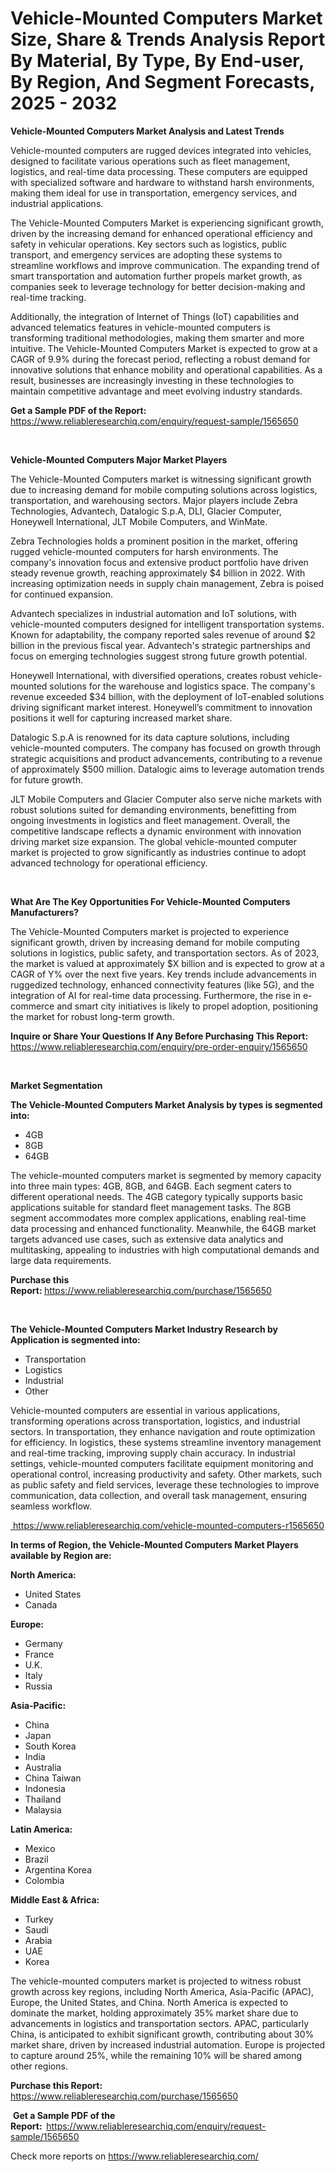 <p><h1>Vehicle-Mounted Computers Market Size, Share & Trends Analysis Report By Material, By Type, By End-user, By Region, And Segment Forecasts, 2025 - 2032</h1></p><p><strong>Vehicle-Mounted Computers Market Analysis and Latest Trends</strong></p>
<p><p>Vehicle-mounted computers are rugged devices integrated into vehicles, designed to facilitate various operations such as fleet management, logistics, and real-time data processing. These computers are equipped with specialized software and hardware to withstand harsh environments, making them ideal for use in transportation, emergency services, and industrial applications.</p><p>The Vehicle-Mounted Computers Market is experiencing significant growth, driven by the increasing demand for enhanced operational efficiency and safety in vehicular operations. Key sectors such as logistics, public transport, and emergency services are adopting these systems to streamline workflows and improve communication. The expanding trend of smart transportation and automation further propels market growth, as companies seek to leverage technology for better decision-making and real-time tracking.</p><p>Additionally, the integration of Internet of Things (IoT) capabilities and advanced telematics features in vehicle-mounted computers is transforming traditional methodologies, making them smarter and more intuitive. The Vehicle-Mounted Computers Market is expected to grow at a CAGR of 9.9% during the forecast period, reflecting a robust demand for innovative solutions that enhance mobility and operational capabilities. As a result, businesses are increasingly investing in these technologies to maintain competitive advantage and meet evolving industry standards.</p></p>
<p><strong>Get a Sample PDF of the Report:&nbsp;</strong> <a href="https://www.reliableresearchiq.com/enquiry/request-sample/1565650?utm_campaign=2754&utm_medium=2&utm_source=Github&utm_content=ia&utm_term=05042025&utm_id=vehicle-mounted-computers">https://www.reliableresearchiq.com/enquiry/request-sample/1565650</a></p>
<p>&nbsp;</p>
<p><strong>Vehicle-Mounted Computers Major Market Players</strong></p>
<p><p>The Vehicle-Mounted Computers market is witnessing significant growth due to increasing demand for mobile computing solutions across logistics, transportation, and warehousing sectors. Major players include Zebra Technologies, Advantech, Datalogic S.p.A, DLI, Glacier Computer, Honeywell International, JLT Mobile Computers, and WinMate.</p><p>Zebra Technologies holds a prominent position in the market, offering rugged vehicle-mounted computers for harsh environments. The company's innovation focus and extensive product portfolio have driven steady revenue growth, reaching approximately $4 billion in 2022. With increasing optimization needs in supply chain management, Zebra is poised for continued expansion.</p><p>Advantech specializes in industrial automation and IoT solutions, with vehicle-mounted computers designed for intelligent transportation systems. Known for adaptability, the company reported sales revenue of around $2 billion in the previous fiscal year. Advantech's strategic partnerships and focus on emerging technologies suggest strong future growth potential.</p><p>Honeywell International, with diversified operations, creates robust vehicle-mounted solutions for the warehouse and logistics space. The company's revenue exceeded $34 billion, with the deployment of IoT-enabled solutions driving significant market interest. Honeywell’s commitment to innovation positions it well for capturing increased market share.</p><p>Datalogic S.p.A is renowned for its data capture solutions, including vehicle-mounted computers. The company has focused on growth through strategic acquisitions and product advancements, contributing to a revenue of approximately $500 million. Datalogic aims to leverage automation trends for future growth.</p><p>JLT Mobile Computers and Glacier Computer also serve niche markets with robust solutions suited for demanding environments, benefitting from ongoing investments in logistics and fleet management. Overall, the competitive landscape reflects a dynamic environment with innovation driving market size expansion. The global vehicle-mounted computer market is projected to grow significantly as industries continue to adopt advanced technology for operational efficiency.</p></p>
<p>&nbsp;</p>
<p><strong>What Are The Key Opportunities For Vehicle-Mounted Computers Manufacturers?</strong></p>
<p><p>The Vehicle-Mounted Computers market is projected to experience significant growth, driven by increasing demand for mobile computing solutions in logistics, public safety, and transportation sectors. As of 2023, the market is valued at approximately $X billion and is expected to grow at a CAGR of Y% over the next five years. Key trends include advancements in ruggedized technology, enhanced connectivity features (like 5G), and the integration of AI for real-time data processing. Furthermore, the rise in e-commerce and smart city initiatives is likely to propel adoption, positioning the market for robust long-term growth.</p></p>
<p><strong>Inquire or Share Your Questions If Any Before Purchasing This Report:</strong> <a href="https://www.reliableresearchiq.com/enquiry/pre-order-enquiry/1565650?utm_campaign=2754&utm_medium=2&utm_source=Github&utm_content=ia&utm_term=05042025&utm_id=vehicle-mounted-computers">https://www.reliableresearchiq.com/enquiry/pre-order-enquiry/1565650</a></p>
<p>&nbsp;</p>
<p><strong>Market Segmentation</strong></p>
<p><strong>The Vehicle-Mounted Computers Market Analysis by types is segmented into:</strong></p>
<p><ul><li>4GB</li><li>8GB</li><li>64GB</li></ul></p>
<p><p>The vehicle-mounted computers market is segmented by memory capacity into three main types: 4GB, 8GB, and 64GB. Each segment caters to different operational needs. The 4GB category typically supports basic applications suitable for standard fleet management tasks. The 8GB segment accommodates more complex applications, enabling real-time data processing and enhanced functionality. Meanwhile, the 64GB market targets advanced use cases, such as extensive data analytics and multitasking, appealing to industries with high computational demands and large data requirements.</p></p>
<p><strong>Purchase this Report:&nbsp;</strong><a href="https://www.reliableresearchiq.com/purchase/1565650?utm_campaign=2754&utm_medium=2&utm_source=Github&utm_content=ia&utm_term=05042025&utm_id=vehicle-mounted-computers">https://www.reliableresearchiq.com/purchase/1565650</a></p>
<p>&nbsp;</p>
<p><strong>The Vehicle-Mounted Computers Market Industry Research by Application is segmented into:</strong></p>
<p><ul><li>Transportation</li><li>Logistics</li><li>Industrial</li><li>Other</li></ul></p>
<p><p>Vehicle-mounted computers are essential in various applications, transforming operations across transportation, logistics, and industrial sectors. In transportation, they enhance navigation and route optimization for efficiency. In logistics, these systems streamline inventory management and real-time tracking, improving supply chain accuracy. In industrial settings, vehicle-mounted computers facilitate equipment monitoring and operational control, increasing productivity and safety. Other markets, such as public safety and field services, leverage these technologies to improve communication, data collection, and overall task management, ensuring seamless workflow.</p></p>
<p><a href="https://www.reliableresearchiq.com/vehicle-mounted-computers-r1565650?utm_campaign=2754&utm_medium=2&utm_source=Github&utm_content=ia&utm_term=05042025&utm_id=vehicle-mounted-computers">&nbsp;https://www.reliableresearchiq.com/vehicle-mounted-computers-r1565650</a></p>
<p><strong>In terms of Region, the Vehicle-Mounted Computers Market Players available by Region are:</strong></p>
<p>
    <p> <strong> North America: </strong>
        <ul>
            <li>United States</li>
            <li>Canada</li>
        </ul>
        </p> 
    <p> <strong> Europe: </strong>
        <ul>
            <li>Germany</li>
            <li>France</li>
            <li>U.K.</li>
            <li>Italy</li>
            <li>Russia</li>
        </ul>
        </p> 
    <p> <strong> Asia-Pacific: </strong>
        <ul>
            <li>China</li>
            <li>Japan</li>
            <li>South Korea</li>
            <li>India</li>
            <li>Australia</li>
            <li>China Taiwan</li>
            <li>Indonesia</li>
            <li>Thailand</li>
            <li>Malaysia</li>
        </ul>
        </p> 
    <p> <strong> Latin America: </strong>
        <ul>
            <li>Mexico</li>
            <li>Brazil</li>
            <li>Argentina Korea</li>
            <li>Colombia</li>
        </ul>
        </p> 
    <p> <strong> Middle East & Africa: </strong>
        <ul>
            <li>Turkey</li>
            <li>Saudi</li>
            <li>Arabia</li>
            <li>UAE</li>
            <li>Korea</li>
        </ul>
    </p>
    </p>
<p><p>The vehicle-mounted computers market is projected to witness robust growth across key regions, including North America, Asia-Pacific (APAC), Europe, the United States, and China. North America is expected to dominate the market, holding approximately 35% market share due to advancements in logistics and transportation sectors. APAC, particularly China, is anticipated to exhibit significant growth, contributing about 30% market share, driven by increased industrial automation. Europe is projected to capture around 25%, while the remaining 10% will be shared among other regions.</p></p>
<p><strong>Purchase this Report: </strong><a href="https://www.reliableresearchiq.com/purchase/1565650?utm_campaign=2754&utm_medium=2&utm_source=Github&utm_content=ia&utm_term=05042025&utm_id=vehicle-mounted-computers">https://www.reliableresearchiq.com/purchase/1565650</a></p>
<p>&nbsp;<strong>Get a Sample PDF of the Report:&nbsp;&nbsp;</strong><a href="https://www.reliableresearchiq.com/enquiry/request-sample/1565650?utm_campaign=2754&utm_medium=2&utm_source=Github&utm_content=ia&utm_term=05042025&utm_id=vehicle-mounted-computers">https://www.reliableresearchiq.com/enquiry/request-sample/1565650</a></p>
<p><strong></strong></p>
<p>Check more reports on <a href="https://www.reliableresearchiq.com/?utm_campaign=2754&utm_medium=2&utm_source=Github&utm_content=ia&utm_term=05042025&utm_id=vehicle-mounted-computers">https://www.reliableresearchiq.com/</a></p>